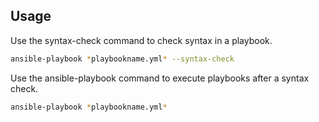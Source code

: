 ## Usage

Use the syntax-check command to check syntax in a playbook.

```bash
ansible-playbook *playbookname.yml* --syntax-check
```

Use the ansible-playbook command to execute playbooks after a syntax check.

```bash
ansible-playbook *playbookname.yml* 
```

